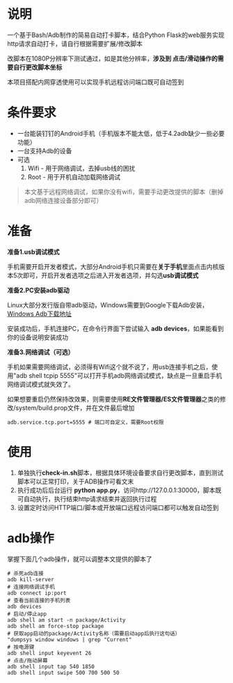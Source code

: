 # 说明
一个基于Bash/Adb制作的简易自动打卡脚本，结合Python Flask的web服务实现http请求自动打卡，请自行根据需要扩展/修改脚本

改脚本在1080P分辨率下测试通过，如是其他分辨率，**涉及到 点击/滑动操作的需要自行更改脚本坐标**

本项目搭配内网穿透使用可以实现手机远程访问端口既可自动签到

# 条件要求
- 一台能装钉钉的Android手机（手机版本不能太低，低于4.2adb缺少一些必要功能）
- 一台支持Adb的设备
- 可选
    1. Wifi - 用于网络调试，去掉usb线的困扰
    2. Root - 用于开机自动加载网络调试

> 本文基于远程网络调试，如果你没有wifi，需要手动更改提供的脚本（删掉adb网络连接设备部分即可）

# 准备
**准备1.usb调试模式**

手机需要开启开发者模式，大部分Android手机只需要在**关于手机**里面点击内核版本5次即可，开启开发者选项之后进入开发者选项，并勾选**usb调试模式**

**准备2.PC安装adb驱动**

Linux大部分发行版自带adb驱动，Windows需要到Google下载Adb安装，[Windows Adb下载地址](https://adb.clockworkmod.com/)

安装成功后，手机连接PC，在命令行界面下尝试输入 **adb devices**，如果能看到你的设备说明安装成功

**准备3.网络调试（可选）**

手机如果需要网络调试，必须得有Wifi这个就不说了，用usb连接手机之后，使用"adb shell tcpip 5555"可以打开手机adb网络调试模式，缺点是一旦重启手机网络调试模式就失效了。

如果想要重启仍然保持改效果，则需要使用**RE文件管理器/ES文件管理器**之类的修改/system/build.prop文件，并在文件最后增加
```
adb.service.tcp.port=5555 # 端口可自定义，需要Root权限
```



# 使用
1. 单独执行**check-in.sh**脚本，根据具体环境设备要求自行更改脚本，直到测试脚本可以正常打印，关于ADB操作可看文末
2. 执行成功后后台运行 **python app.py**，访问http://127.0.0.1:30000，脚本既可自动执行，执行结束http请求结束并返回执行过程
3. 设置定时访问HTTP端口/脚本或开放端口远程访问端口都可以触发自动签到

# adb操作
掌握下面几个adb操作，就可以调整本文提供的脚本了
```
# 杀死adb连接
adb kill-server
# 连接网络调试手机
adb connect ip:port
# 查看当前连接的手机列表
adb devices
# 启动/停止app
adb shell am start -n package/Activity
adb shell am force-stop package
# 获取app启动的package/Activity名称（需要启动app后执行这句话）
"dumpsys window windows | grep "Current"
# 按电源键
adb shell input keyevent 26  
# 点击/拖动屏幕                                                                                                                                          adb shell input tap 540 1850
adb shell input swipe 500 700 500 50
```